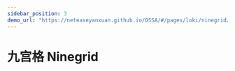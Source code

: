 ```yaml
---
sidebar_position: 3
demo_url: "https://neteaseyanxuan.github.io/OSSA/#/pages/loki/ninegrid/index"
---
```


# 九宫格 Ninegrid
